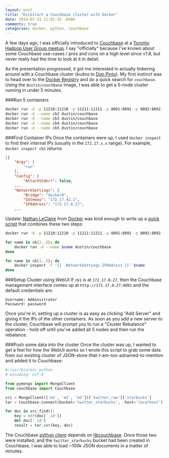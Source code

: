 ```yaml
---
layout: post
title: "Kickstart a Couchbase cluster with Docker"
date: 2014-07-31 11:01:15 -0400
comments: true
categories: docker, python, couchbase
---
```


A few days ago, I was officially introduced to [Couchbase](http://www.couchbase.com/) at a [Toronto Hadoop User Group meetup](http://www.meetup.com/TorontoHUG/events/191410172/). I say "officially" because I've known about some Couchbase use-cases / pros and cons on a high level since v1.8, but never really had the time to look at it in detail. 

As the presentation progressed, it got me interested in actually tinkering around with a Couchbase cluster (kudos to [Don Pinto](https://twitter.com/NoSQLDon)). My first instinct was to head over to the [Docker Registry](https://registry.hub.docker.com) and do a quick search for `couchbase`. Using the `dustin/couchbase` image, I was able to get a 5-node cluster running in under 5 minutes.

###Run 5 containers

```bash
docker run -d -p 11210:11210 -p 11211:11211 -p 8091:8091 -p 8092:8092 --name cb1 dustin/couchbase
docker run -d --name cb2 dustin/couchbase
docker run -d --name cb3 dustin/couchbase
docker run -d --name cb4 dustin/couchbase
docker run -d --name cb5 dustin/couchbase
```

###Find Container IPs
Once the containers were up, I used `docker inspect` to find their internal IPs (usually in the `172.17.x.x` range). For example, `docker inspect cb1` returns

```json
[{
    "Args": [
        "run"
    ],
    "Config": {
        "AttachStderr": false,
    ...
    "NetworkSettings": {
        "Bridge": "docker0",
        "Gateway": "172.17.42.1",
        "IPAddress": "172.17.0.27",
    ...
```

Update: [Nathan LeClaire](https://twitter.com/upthecyberpunks) from [Docker](http://docker.io) was kind enough to write up a [quick script](https://gist.github.com/nathanleclaire/c7c402f7a9889ca77b98) that combines these two steps:

```bash
docker run -d -p 11210:11210 -p 11211:11211 -p 8091:8091 -p 8092:8092 --name cb1 dustin/couchbase

for name in cb{2..5}; do 
    docker run -d --name $name dustin/couchbase
done

for name in cb{1..5}; do
    docker inspect -f '{{ .NetworkSettings.IPAddress }}' $name
done
```

###Setup Cluster using WebUI
If `cb1` is at `172.17.0.27`, then the Couchbase management interface comes up at `http://172.17.0.27:8091` and the default credentials are:

```
Username: Administrator
Password: password
```

Once you're in, setting up a cluster is as easy as clicking "Add Server" and giving it the IPs of the other containers. As soon as you add a new server to the cluster, Couchbase will prompt you to run a "Cluster Rebalance" operation - hold off until you've added all 5 nodes and then run the rebalance.

###Push some data into the cluster
Once the cluster was up, I wanted to get a feel for how the WebUI works so I wrote this script to grab some data from our existing cluster of JSON-store-that-I-am-too-ashamed-to-mention and added it to Couchbase:

```python
#!/usr/bin/env python
# encoding: utf-8

from pymongo import MongoClient
from couchbase import Couchbase

src = MongoClient(['m1', 'm2', 'm3'])['twitter_raw']['starbucks']
tar = Couchbase.connect(bucket='twitter_starbucks',  host='localhost')

for doc in src.find():
	key = str(doc['_id'])
	del doc['_id']
	result = tar.set(key, doc)

```

The Couchbase [python client](http://www.couchbase.com/communities/python) depends on [libcouchbase](http://www.couchbase.com/communities/c-client-library). Once those two were installed, and the `twitter_starbucks` bucket had been created in Couchbase, I was able to load ~100k JSON documents in a matter of minutes.